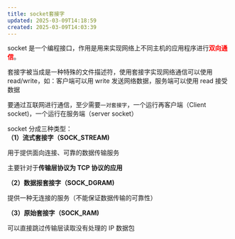 ```yaml
---
title: socket套接字
updated: 2025-03-09T14:18:59
created: 2025-03-09T14:03:39
---
```


socket 是一个编程接口，作用是用来实现网络上不同主机的应用程序进行<strong style="color:red">双向通信</strong>。

套接字被当成是一种特殊的文件描述符，使用套接字实现网络通信可以使用 read/write，如：客户端可以用 write 发送网络数据，服务端可以使用 read 接受数据

要通过互联网进行通信，至少需要`一对套接字`，一个运行再客户端（Client socket)，一个运行在服务端（server socket）

socket 分成三种类型：<br>
<strong>（1）流式套接字（SOCK_STREAM) </strong>

用于提供面向连接、可靠的数据传输服务

主要针对于**传输层协议为 TCP 协议的应用**

<strong>（2）数据报套接字（SOCK_DGRAM)</strong>

提供一种无连接的服务（不能保证数据传输的可靠性）

<strong>（3）原始套接字（SOCK_RAM)</strong>

可以直接跳过传输层读取没有处理的 IP 数据包
